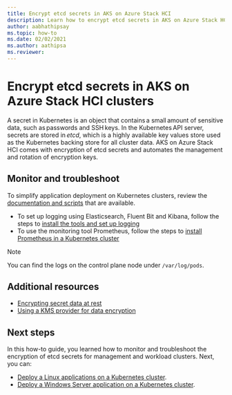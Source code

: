 ```yaml
---
title: Encrypt etcd secrets in AKS on Azure Stack HCI
description: Learn how to encrypt etcd secrets in AKS on Azure Stack HCI
author: aabhathipsay
ms.topic: how-to
ms.date: 02/02/2021
ms.author: aathipsa
ms.reviewer: 
---
```


# Encrypt etcd secrets in AKS on Azure Stack HCI clusters

A secret in Kubernetes is an object that contains a small amount of sensitive data, such as passwords and SSH keys. In the Kubernetes API server, secrets are stored in _etcd_, which is a highly available key values store used as the Kubernetes backing store for all cluster data. AKS on Azure Stack HCI comes with encryption of etcd secrets and automates the management and rotation of encryption keys.

## Monitor and troubleshoot

To simplify application deployment on Kubernetes clusters, review the [documentation and scripts](https://github.com/microsoft/AKS-HCI-Apps) that are available.

- To set up logging using Elasticsearch, Fluent Bit and Kibana, follow the steps to [install the tools and set up logging](https://github.com/microsoft/AKS-HCI-Apps/tree/main/Logging)
- To use the monitoring tool Prometheus, follow the steps to [install Prometheus in a Kubernetes cluster](https://github.com/microsoft/AKS-HCI-Apps/tree/main/Monitoring#certs-and-keys-monitoring)

> [!NOTE]
> You can find the logs on the control plane node under `/var/log/pods`.

## Additional resources

- [Encrypting secret data at rest](https://kubernetes.io/docs/tasks/administer-cluster/encrypt-data)
- [Using a KMS provider for data encryption](https://kubernetes.io/docs/tasks/administer-cluster/kms-provider/)

## Next steps

In this how-to guide, you learned how to monitor and troubleshoot the encryption of etcd secrets for management and workload clusters. Next, you can:
- [Deploy a Linux applications on a Kubernetes cluster](./deploy-linux-application.md).
- [Deploy a Windows Server application on a Kubernetes cluster](./deploy-windows-application.md).
